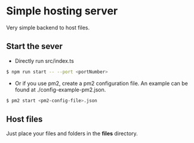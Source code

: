 # Simple hosting server

Very simple backend to host files.

## Start the sever

* Directly run src/index.ts

```sh
$ npm run start -- --port <portNumber>
```

* Or if you use pm2, create a pm2 configuration file.
An example can be found at ./config-example-pm2.json.

```sh
$ pm2 start <pm2-config-file>.json
```

## Host files

Just place your files and folders in the **files** directory.
